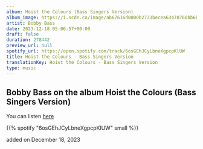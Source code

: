 ```yaml
---
album: Hoist the Colours (Bass Singers Version)
album_image: https://i.scdn.co/image/ab67616d0000b2733becea63470760bb6be69ac0
artist: Bobby Bass
date: 2023-12-18 05:06:57+00:00
draft: false
duration: 278442
preview_url: null
spotify_url: https://open.spotify.com/track/6osGEhJCyLbneXgpcpKlUW
title: Hoist the Colours - Bass Singers Version
translationKey: Hoist the Colours - Bass Singers Version
type: music
---
```


## Bobby Bass on the album Hoist the Colours (Bass Singers Version)

You can listen [here](https://open.spotify.com/track/6osGEhJCyLbneXgpcpKlUW)

{{% spotify "6osGEhJCyLbneXgpcpKlUW" small %}}

added on December 18, 2023